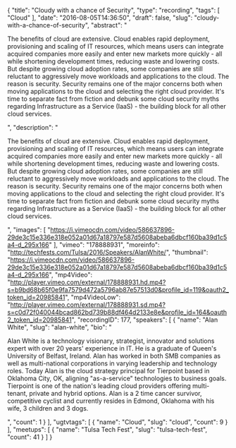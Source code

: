 {
  "title": "Cloudy with a chance of Security",
  "type": "recording",
  "tags": [
    "Cloud"
  ],
  "date": "2016-08-05T14:36:50",
  "draft": false,
  "slug": "cloudy-with-a-chance-of-security",
  "abstract": "<p>The benefits of cloud are extensive. Cloud enables rapid deployment, provisioning and scaling of IT resources, which means users can integrate acquired companies more easily and enter new markets more quickly - all while shortening development times, reducing waste and lowering costs. But despite growing cloud adoption rates, some companies are still reluctant to aggressively move workloads and applications to the cloud. The reason is security. Security remains one of the major concerns both when moving applications to the cloud and selecting the right cloud provider. It's time to separate fact from fiction and debunk some cloud security myths regarding Infrastructure as a Service (IaaS) - the building block for all other cloud services.</p>",
  "description": "<p>The benefits of cloud are extensive. Cloud enables rapid deployment, provisioning and scaling of IT resources, which means users can integrate acquired companies more easily and enter new markets more quickly - all while shortening development times, reducing waste and lowering costs. But despite growing cloud adoption rates, some companies are still reluctant to aggressively move workloads and applications to the cloud. The reason is security. Security remains one of the major concerns both when moving applications to the cloud and selecting the right cloud provider. It's time to separate fact from fiction and debunk some cloud security myths regarding Infrastructure as a Service (IaaS) - the building block for all other cloud services.</p>",
  "images": [
    "https://i.vimeocdn.com/video/586637896-29de3c15e336e318e052a01d67a18797e587d5608abeba6dbcf160ba39d1c5a4-d_295x166"
  ],
  "vimeo": "178888931",
  "moreinfo": "http://techfests.com/Tulsa/2016/Speakers/AlanWhite/",
  "thumbnail": "https://i.vimeocdn.com/video/586637896-29de3c15e336e318e052a01d67a18797e587d5608abeba6dbcf160ba39d1c5a4-d_295x166",
  "mp4Video": "http://player.vimeo.com/external/178888931.hd.mp4?s=b9bd68b65f0e9fa7579d472a5796ab87e57513d0&profile_id=119&oauth2_token_id=20985841",
  "mp4VideoLow": "http://player.vimeo.com/external/178888931.sd.mp4?s=c0d72f040044bcad862bd739b88df464d2133e8e&profile_id=164&oauth2_token_id=20985841",
  "recordingID": 177,
  "speakers": [
    {
      "name": "Alan White",
      "slug": "alan-white",
      "bio": "<p>Alan White is a technology visionary, strategist, innovator and solutions expert with over 20 years' experience in IT. He is a graduate of Queen's University of Belfast, Ireland. Alan has worked in both SMB companies as well as multi-national corporations in varying leadership and technology roles. Today Alan is the cloud strategy principal for Tierpoint based in Oklahoma City, OK, aligning \"as-a-service\" technologies to business goals. Tierpoint is one of the nation's leading cloud providers offering multi-tenant, private and hybrid options. Alan is a 2 time cancer survivor, competitive cyclist and currently resides in Edmond, Oklahoma with his wife, 3 children and 3 dogs.</p>",
      "count": 1
    }
  ],
  "ugtvtags": [
    {
      "name": "Cloud",
      "slug": "cloud",
      "count": 9
    }
  ],
  "meetups": [
    {
      "name": "Tulsa Tech Fest",
      "slug": "tulsa-tech-fest",
      "count": 41
    }
  ]
}